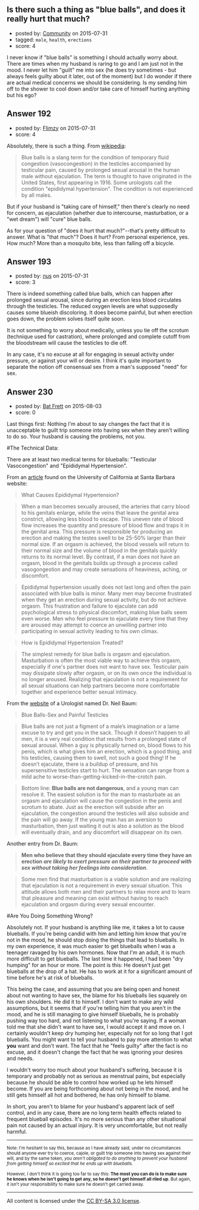 ## Is there such a thing as "blue balls", and does it really hurt that much?

- posted by: [Community](https://stackexchange.com/users/-1/community) on 2015-07-31
- tagged: `male`, `health`, `erections`
- score: 4

I never know if "blue balls" is something I should actually worry about. There are times when my husband is raring to go and I am just not in the mood. I never let him "guilt" me into sex (he does try sometimes - but always feels guilty about it later, out of the moment) but I do wonder if there are actual medical concerns we should be considering. Is my sending him off to the shower to cool down and/or take care of himself hurting anything but his ego?


## Answer 192

- posted by: [Flimzy](https://stackexchange.com/users/7879/flimzy) on 2015-07-31
- score: 4

Absolutely, there is such a thing.  From [wikipedia](https://en.wikipedia.org/wiki/Blue_balls):

> Blue balls is a slang term for the condition of temporary fluid congestion (vasocongestion) in the testicles accompanied by testicular pain, caused by prolonged sexual arousal in the human male without ejaculation. The term is thought to have originated in the United States, first appearing in 1916. Some urologists call the condition "epididymal hypertension". The condition is not experienced by all males.

But if your husband is "taking care of himself," then there's clearly no need for concern, as ejaculation (whether due to intercourse, masturbation, or a "wet dream") will "cure" blue balls.

As for your question of "does it hurt that much?"--that's pretty difficult to answer. What is "that much"?  Does it hurt? From personal experience, yes.  How much? More than a mosquito bite, less than falling off a bicycle.


## Answer 193

- posted by: [nus](https://stackexchange.com/users/151634/nus) on 2015-07-31
- score: 3

There is indeed something called blue balls, which can happen after prolonged sexual arousal, since during an erection less blood circulates through the testicles. The reduced oxygen levels are what supposedly causes some blueish discoloring. It does become painful, but when erection goes down, the problem solves itself quite soon.

It is not something to worry about medically, unless you tie off the scrotum (technique used for castration), where prolonged and complete cutoff from the bloodstream will cause the testicles to die off. 

In any case, it's no excuse at all for engaging in sexual activity under pressure, or against your will or desire. I think it's quite important to separate the notion off consensual sex from a man's supposed "need" for sex.


## Answer 230

- posted by: [Bat Frett](https://stackexchange.com/users/6095099/bat-frett) on 2015-08-03
- score: 0

Last things first:  Nothing I'm about to say changes the fact that it is unacceptable to guilt trip someone into having sex when they aren't willing to do so.  Your husband is causing the problems, not you.

#The Technical Data: 

There are at least two medical terms for blueballs:  "Testicular Vasocongestion" and "Epididymal Hypertension".  

From an [article](http://www.soc.ucsb.edu/sexinfo/article/epididymal-hypertension-blue-balls) found on the University of California at Santa Barbara website:

>What Causes Epididymal Hypertension?

>When a man becomes sexually aroused, the arteries that carry blood to his genitals enlarge, while the veins that leave the genital area constrict, allowing less blood to escape. This uneven rate of blood flow increases the quantity and pressure of blood flow and traps it in the genital area. This pressure is responsible for producing an erection and making the testes swell to be 25-50% larger than their normal size. If an orgasm is achieved, the blood vessels will return to their normal size and the volume of blood in the genitals quickly returns to its normal level. By contrast, if a man does not have an orgasm, blood in the genitals builds up through a process called vasogongestion and may create sensations of heaviness, aching, or discomfort.

> Epididymal hypertension usually does not last long and often the pain associated with blue balls is minor.  Many men may become frustrated when they get an erection during sexual activity, but do not achieve orgasm. This frustration and failure to ejaculate can add psychological stress to physical discomfort, making blue balls seem even worse. Men who feel pressure to ejaculate every time that they are aroused may attempt to coerce an unwilling partner into participating in sexual activity leading to his own climax.

>How is Epididymal Hypertension Treated?

>The simplest remedy for blue balls is orgasm and ejaculation. Masturbation is often the most viable way to achieve this orgasm, especially if one's partner does not want to have sex. Testicular pain may dissipate slowly after orgasm, or on its own once the individual is no longer aroused. Realizing that ejaculation is not a requirement for all sexual situations can help partners become more comfortable together and experience better sexual intimacy.

From the [website](https://neilbaum.wordpress.com/2013/05/12/blue-balls-sex-and-painful-testicles/) of a Urologist named Dr. Neil Baum:

>Blue Balls-Sex and Painful Testicles

>Blue balls are not just a figment of a male’s imagination or a lame excuse to try and get you in the sack. Though it doesn’t happen to all men, it is a very real condition that results from a prolonged state of sexual arousal. When a guy is physically turned on, blood flows to his penis, which is what gives him an erection, which is a good thing, and his testicles, causing them to swell, not such a good thing! If he doesn’t ejaculate, there is a buildup of pressure, and his supersensitive testicles start to hurt. The sensation can range from a mild ache to worse-than-getting-kicked-in-the-crotch pain.

>Bottom line: **Blue balls are not dangerous**, and a young man can resolve it. The easiest solution is for the man to masturbate as an orgasm and ejaculation will cause the congestion in the penis and scrotum to abate. Just as the erection will subside after an ejaculation, the congestion around the testicles will also subside and the pain will go away. If the young man has an aversion to masturbation, then just waiting it out is also a solution as the blood will eventually drain, and any discomfort will disappear on its own.

Another entry from Dr. Baum:

>**Men who believe that they should ejaculate every time they have an erection *are likely to exert pressure on their partner to proceed with sex without taking her feelings into consideration***.

>Some men find that masturbation is a viable solution and are realizing that ejaculation is not a requirement in every sexual situation. This attitude allows both men and their partners to relax more and to learn that pleasure and meaning can exist without having to reach ejaculation and orgasm during every sexual encounter.


#Are You Doing Something Wrong?

Absolutely not.  If your husband is anything like me, it takes a lot to cause blueballs.  If you're being candid with him and letting him know that you're not in the mood, he should stop doing the things that lead to blueballs.  In my own experience, it was much easier to get blueballs when I was a teenager ravaged by his own hormones.  Now that I'm an adult, it is much more difficult to get blueballs.  The last time it happened, I had been "dry humping" for an hour or more.  The point is this:  He doesn't just get blueballs at the drop of a hat.  He has to work at it for a significant amount of time before he's at risk of blueballs.  

This being the case, and assuming that you are being open and honest about not wanting to have sex, the blame for his blueballs lies squarely on his own shoulders.  He did it to himself.  I don't want to make any wild assumptions, but it seems that if you're telling him that you aren't in the mood, and he is still managing to give himself blueballs, he is probably pushing way too hard, and not listening to what you're saying.  If a woman told me that she didn't want to have sex, I would accept it and move on.  I certainly wouldn't keep dry humping her, especially not for so long that I got blueballs.  You might want to tell your husband to pay more attention to what **you** want and don't want.  The fact that he "feels guilty" after the fact is no excuse, and it doesn't change the fact that he was ignoring your desires and needs.  

I wouldn't worry too much about your husband's suffering, because it is temporary and probably not as serious as menstrual pains, but especially because he should be able to control how worked up he lets himself become.  If you are being forthcoming about not being in the mood, and he still gets himself all hot and bothered, he has only himself to blame.

In short, you aren't to blame for your husband's apparent lack of self control, and in any case, there are no long term health effects related to frequent blueball episodes.  It's no more serious than any other situational pain not caused by an actual injury.  It is very uncomfortable, but not really harmful.


----------


<sub>Note:  I'm hesitant to say this, because as I have already said, under no circumstances should anyone ever try to coerce, cajole, or guilt trip someone into having sex against their will, and by the same token, *you aren't obligated to do anything to prevent your husband from getting himself so excited that he ends up with blueballs*.</sub>

<sub>However, I don't think it is going too far to say this:  **The most you can do is to make sure he knows when he isn't going to get any, so he doesn't get himself all riled up**.  But again, it isn't your responsibility to make sure he doesn't get carried away.</sub>



---

All content is licensed under the [CC BY-SA 3.0 license](https://creativecommons.org/licenses/by-sa/3.0/).
